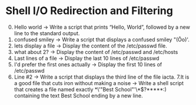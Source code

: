 # Shell I/O Redirection and Filtering
0. Hello world -> Write a script that prints “Hello, World”, followed by a new line to the standard output.
1. confused smiley -> Write a script that displays a confused smiley "(Ôo)'.
2. lets display a file -> Display the content of the /etc/passwd file.
3. what about 2? -> Display the content of /etc/passwd and /etc/hosts
4. Last lines of a file -> Display the last 10 lines of /etc/passwd
5.  I'd prefer the first ones actually  -> Display the first 10 lines of /etc/passwd
6. Line #2 -> Write a script that displays the third line of the file iacta.
7.It is a good file that cuts iron without making a noise -> Write a shell script that creates a file named exactly \*\\'"Best School"\'\\*$\?\*\*\*\*\*:) containing the text Best School ending by a new line.


